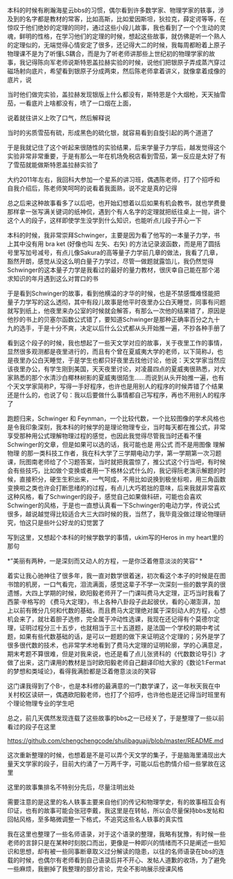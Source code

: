 本科的时候有刷瀚海星云bbs的习惯，偶尔看到许多数学家、物理学家的轶事，涉及到的名字都是教材的常客，比如高斯，比如爱因斯坦，狄拉克，薛定谔等等，在惊叹于他们绝妙的定理的同时，通过这些小段儿故事，我也看到了一个个生动的灵魂，鲜明的性格，在学习他们的定理的时候，想起这些故事，就仿佛是听一个熟人的定理似的，无端觉得心情安定了很多，还记得大二的时候，我每周都盼着上原子物理课不是为了听懂LS耦合，而是为了听老师讲那些上世纪初的物理学家的故事，我记得陈向军老师说斯特恩盖拉赫实验的时候，说他们把银原子弄成蒸汽穿过磁场射向底片，希望看到银原子分成两束，然后陈老师拿着讲义，就像拿着成像的底片，说

当时他们做完实验，盖拉赫发现银版上什么都没有，斯特恩是个大烟枪，天天抽雪茄，一看底片上啥都没有，喷了一口烟在上面，

说着就往讲义上吹了口气，然后解释说

当时的劣质雪茄有硫，形成黑色的硫化银，就容易看到自旋引起的两个道道了

于是我就记住了这个听起来很随性的实验结果，后来学量子力学后，越发觉得这个实验非常非常重要，于是有那么一年在机场免税店看到雪茄，第一反应是太好了有了雪茄就能做斯特恩盖拉赫实验了

大约2011年左右，我回科大参加一个星系的讲习班，偶遇陈老师，打了个招呼和自我介绍后，陈老师笑呵呵的说看着我面熟，说不定是真的记得

总之后来这种故事看多了以后吧，也开始幻想着以后如果有机会教书，就也学费曼那样拿一张写满关键词的纸神侃，遇到个有人名字的定理就把纸往桌上一抛，讲个这个人的段子，这样即使学生没学到什么知识，也能听点儿段子开心一下

本科的时候，我非常崇拜Schwinger，主要是因为看了他写的一本量子力学，书上其中没有用 bra ket (好像也叫 左矢、右矢) 的方法记录波函数，而是用了圆括号里写加号减号，有点儿像Sakura的高等量子力学前几章的做法，我看了几章，豁然开朗，感觉从没这么明白量子力学过，尽管一做题就露馅儿，我仍然觉得Schwinger的这本量子力学是我看过的最好的量力教材，很庆幸自己能在那个渴求知识的年月遇到这么对胃口的书

于是看到Schwinger的故事，看到他横溢的才华的时候，也是不禁感慨难怪能把量子力学写的这么透彻，其中有段儿故事是他平时夜里办公白天睡觉，同事有问题就写到纸上，他夜里来办公室的时候就会解答，有那么一次他的结果错了，原因是他抄的书上的贝塞尔函数公式错了，要知道Schwinger是那种正确率百分之九十九的选手，于是十分不爽，决定以后什么公式都从头开始推一遍，不抄各种手册了

看到这个段子的时候，我也想起了一些天文学对应的故事，关于夜里工作的事情，显然很多观测都是夜里进行的，而且有个曾在夏威夷大学的老师，以下简称J，也是夜里办公白天睡觉，于是学生也都只好夜里去找他讨论，他说：天文学家当然应该夜里办公，有学生刚到美国，天天夜里讨论，对凌晨四点的夏威夷很熟悉，对大家熟悉的那个水清沙白椰林树影的夏威夷很陌生……而说到从头开始推一遍，也有个天文学家简称P，写得一手好程序，也许也是用别人的程序的时候弄错了个结果还是什么的，也说了句：我以后要做什么事情都自己写程序，再也不用别人的程序了

跑题归来，Schwinger 和 Feynman，一个比较代数，一个比较图像的学术风格也是令我印象深刻，我本科的时候学的是理论物理专业，当时每天都在推公式，非常享受那种用公式理解物理过程的感觉，也因此我觉得尽管我当时还看不懂Schwinger的文章，但是如果可以选的话，我可能也是 用公式 而不是用图像 理解物理 的那一类科技工作者，我在科大学了三学期电动力学，第一学期第一次习题课，阮图南老师给了个习题答案，当时就把我震惊了，推公式这个行当吧，有时候会有些技巧，比如做个变换或者用一下格林公式什么的，我记得阮老演示解题的时候，直接积分，硬生生积出来，一气呵成，不用比如说换到极坐标啦，用三角函数变换啦之类也许会打断思绪的的过程，有点儿大巧若拙的意味，后来我就非常喜欢这种风格，看了Schwinger的段子，感觉自己如果做科研，可能也会喜欢Schwinger的风格，于是也一直想认真看一下Schwinger的电动力学，传说公式很多，越说越觉得比较适合大三大四时候的我，当然了，我毕竟没做过理论物理研究，怕这只是些叶公好龙的幻觉罢了

写到这里，又想起个本科的时候学数学的事情，ukim写的Heros in my heart里的那句 

*”美丽有两种，一是深刻而又动人的方程，一是你泛着倦意淡淡的笑容“ *

着实让我心驰神往了很多年，我一直对数学很着迷，初次看这个本子的时候是在图书馆的机房，一口气看完，泪流满面，感觉这辈子不学一次深刻一些的数学真的很遗憾，大四上学期的时候，欧阳毅老师开了一门课叫费马大定理，正巧当时我看了西蒙·辛格写的 《费马大定理》，书上各种八卦段子此起彼伏，看的心潮澎湃，加上以前有微分几何和代数的基础，而且费马大定理绝对属于深刻动人的方程，心想机会来了，就壮着胆子选修，完全属于冲动性选课，我现在还记得有个莫德尔定理，证明过程分三十五步，也就相当于三十五道题，是法国一个学校的期中考试题，如果有些代数基础的话，是可以一题题的做下来证明这个定理的；另外是学了很多很代数的技术，也非常学术地看到了费马大定理的证明轮廓，学的心满意足，期末考题不算很难，但是对我来说，也还是看了点儿张贤科的《代数数论导引》才做了出来，这门课用的教材是当时欧阳毅老师自己翻译印给大家的《数论1:Fermat的梦想和类域论》，看得我满脸都是泛着倦意淡淡的笑容

这门课我得到了个B-，也是本科修的最满意的一门数学课了，这一年秋天我在中关村校区读研一，偶遇欧阳毅老师，也打了个招呼，也许他也是还记得当时班里有个理论物理专业的学生吧

总之，前几天偶然发现连载了这些故事的bbs之一已经关了，于是整理了一些以前看过的段子在这里

https://github.com/chengchengcode/shulibaguaji/blob/master/README.md

这次重新整理的时候，也想着是不是可以弄个天文学的集子，于是脑海里涌现出大量天文学家的段子，目前大约涌了一万两千字，可能以后也酌情介绍一些掌故在这里

这里的故事集排名不特别分先后，尽量注明出处

需要注意的是这里的名人轶事主要来自他们的传记和物理学史，有的故事相互会有印证，也有的故事可能会张冠李戴，我这里是在转帖，所以会尽量保持bbs发帖和回帖风格，至多略微调整一下格式，不追究这些名人轶事的真实性

我在这里也整理了一些名师语录，对于这个语录的整理，我略有犹豫，有时候一些老师的言辞只是在某种时刻脱口而出，更像是一种即兴的情绪而不只是阐述一些知识和思想，却有被一些同事断章取义过分解读的隐患，以往的名师语录在bbs的连载的时候，也偶尔有老师看到自己语录后并不开心、发帖人道歉的收场，为了避免一些麻烦，我删掉了我整理的部分言论，完全不影响展示授课风格
